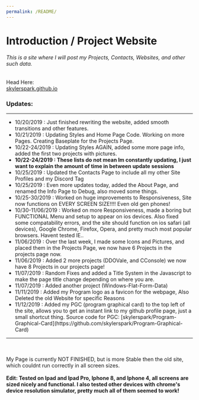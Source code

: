 ```yaml
---
permalink: /README/
---
```

<h1>Introduction / Project Website</h1>
<h6>This is a site where I will post my Projects, Contacts, Websites, and other such data.</h6>
<p>Head Here:<br>
<a href="https://skylerspark.github.io">skylerspark.github.io</a></p>
<h3>Updates:</h3>
<hr>
<ul>
 <li>10/20/2019 : Just finished rewriting the website, added smooth transitions and other features.</li>
 <li>10/21/2019 : Updating Styles and Home Page Code. Working on more Pages. Creating Baseplate for the Projects Page.</li>
 <li>10/22-24/2019 : Updating Styles AGAIN, added some more page info, added the first two projects with pictures.</li>
 <li><b>10/22-24/2019 : These lists do not mean Im constantly updating, I just want to explain the amount of time in between update sessions</b></li>
 <li>10/25/2019 : Updated the Contacts Page to include all my other Site Profiles and my Discord Tag</li>
 <li>10/25/2019 : Even more updates today, added the About Page, and renamed the Info Page to Debug, also moved some things.</li>
 <li>10/25-30/2019 : Worked on huge improvements to Responsiveness, Site now functions on EVERY SCREEN SIZE!!!! Even old gen phones!</li>
 <li>10/30-11/06/2019 : Worked on more Responsiveness, made a boring but FUNCTIONAL Menu and setup to appear on ios devices. Also fixed some compatability errors, and the site should function on ios safari (all devices), Google Chrome, Firefox, Opera, and pretty much most popular browsers. Havent tested IE..</li>
 <li>11/06/2019 : Over the last week, I made some Icons and Pictures, and placed them in the Projects Page, we now have 6 Projects in the projects page now.</li>
 <li>11/06/2019 : Added 2 more projects (DDOVale, and CConsole) we now have 8 Projects in our projects page!</li>
 <li>11/07/2019 : Random Fixes and added a Title System in the Javascript to make the page title change depending on where you are.</li>
 <li>11/07/2019 : Added another project (Windows-Flat-Form-Data)</li>
 <li>11/11/2019 : Added my Program logo as a favicon for the webpage, Also Deleted the old Website for specific Reasons</li>
 <li>11/12/2019 : Added my PGC (program graphical card) to the top left of the site, allows you to get an instant link to my github profile page, just a small shortcut thing. Source code for PGC: [skylerspark/Program-Graphical-Card](https://github.com/skylerspark/Program-Graphical-Card)</li>
</ul>
<hr>
<br><br>
My Page is currently NOT FINISHED, but is more Stable then the old site, which couldnt run correctly in all screen sizes.
<br><br>
<b>Edit: Tested on Ipad and Ipad Pro, Iphone 8, and Iphone 4, all screens are sized nicely and functional. I also tested other devices with chrome's device resolution simulator, pretty much all of them seemed to work!</b>
